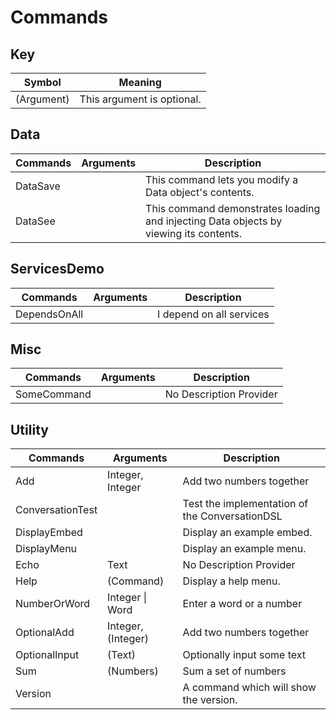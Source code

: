 # Commands

## Key
| Symbol     | Meaning                    |
| ---------- | -------------------------- |
| (Argument) | This argument is optional. |

## Data
| Commands | Arguments | Description                                                                           |
| -------- | --------- | ------------------------------------------------------------------------------------- |
| DataSave | <none>    | This command lets you modify a Data object's contents.                                |
| DataSee  | <none>    | This command demonstrates loading and injecting Data objects by viewing its contents. |

## ServicesDemo
| Commands     | Arguments | Description              |
| ------------ | --------- | ------------------------ |
| DependsOnAll | <none>    | I depend on all services |

## Misc
| Commands    | Arguments | Description             |
| ----------- | --------- | ----------------------- |
| SomeCommand | <none>    | No Description Provider |

## Utility
| Commands         | Arguments          | Description                                    |
| ---------------- | ------------------ | ---------------------------------------------- |
| Add              | Integer, Integer   | Add two numbers together                       |
| ConversationTest | <none>             | Test the implementation of the ConversationDSL |
| DisplayEmbed     | <none>             | Display an example embed.                      |
| DisplayMenu      | <none>             | Display an example menu.                       |
| Echo             | Text               | No Description Provider                        |
| Help             | (Command)          | Display a help menu.                           |
| NumberOrWord     | Integer \| Word    | Enter a word or a number                       |
| OptionalAdd      | Integer, (Integer) | Add two numbers together                       |
| OptionalInput    | (Text)             | Optionally input some text                     |
| Sum              | (Numbers)          | Sum a set of numbers                           |
| Version          | <none>             | A command which will show the version.         |


